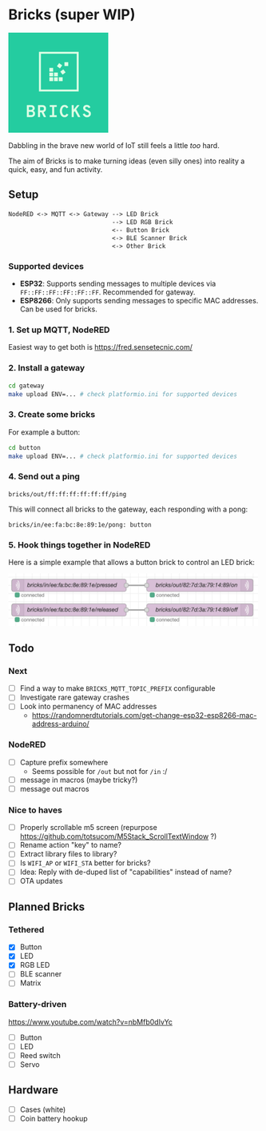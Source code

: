 # Bricks (super WIP)
<img src=logo.png width=200>

Dabbling in the brave new world of IoT still feels a little _too_ hard.

The aim of Bricks is to make turning ideas (even silly ones) into
reality a quick, easy, and fun activity.

## Setup

```
NodeRED <-> MQTT <-> Gateway --> LED Brick
                             --> LED RGB Brick
                             <-- Button Brick
                             <-> BLE Scanner Brick
                             <-> Other Brick
```


### Supported devices

- **ESP32**: Supports sending messages to multiple devices via `FF::FF::FF::FF::FF::FF`. Recommended for gateway.
- **ESP8266**: Only supports sending messages to specific MAC addresses. Can be used for bricks.

### 1. Set up MQTT, NodeRED

Easiest way to get both is https://fred.sensetecnic.com/


### 2. Install a gateway

```bash
cd gateway
make upload ENV=... # check platformio.ini for supported devices
```

### 3. Create some bricks

For example a button:

```bash
cd button
make upload ENV=... # check platformio.ini for supported devices
```

### 4. Send out a ping

```mqtt
bricks/out/ff:ff:ff:ff:ff:ff/ping
```

This will connect all bricks to the gateway, each responding with a pong:

```
bricks/in/ee:fa:bc:8e:89:1e/pong: button
```

### 5. Hook things together in NodeRED

Here is a simple example that allows a button brick to control an LED
brick:

<img src=example.png width=500>


## Todo

### Next
- [ ] Find a way to make `BRICKS_MQTT_TOPIC_PREFIX` configurable
- [ ] Investigate rare gateway crashes
- [ ] Look into permanency of MAC addresses
  - https://randomnerdtutorials.com/get-change-esp32-esp8266-mac-address-arduino/

### NodeRED
- [ ] Capture prefix somewhere
  - Seems possible for `/out` but not for `/in` :/
- [ ] message in macros (maybe tricky?)
- [ ] message out macros

### Nice to haves
- [ ] Properly scrollable m5 screen (repurpose https://github.com/totsucom/M5Stack_ScrollTextWindow ?)
- [ ] Rename action "key" to name?
- [ ] Extract library files to library?
- [ ] Is `WIFI_AP` or `WIFI_STA` better for bricks?
- [ ] Idea: Reply with de-duped list of "capabilities" instead of name?
- [ ] OTA updates

## Planned Bricks

### Tethered
- [x] Button
- [x] LED
- [x] RGB LED
- [ ] BLE scanner
- [ ] Matrix

### Battery-driven
https://www.youtube.com/watch?v=nbMfb0dIvYc

- [ ] Button
- [ ] LED
- [ ] Reed switch
- [ ] Servo

## Hardware

- [ ] Cases (white)
- [ ] Coin battery hookup
